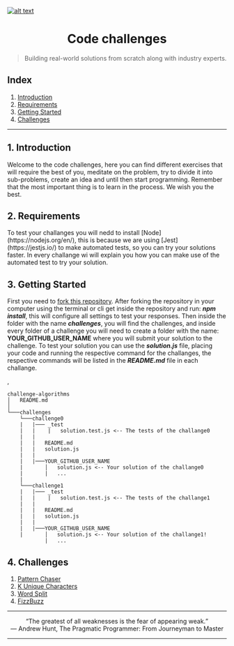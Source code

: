 <a href="https://www.core-code.io/">

![alt text](https://uploads-ssl.webflow.com/5eb2f56932c3562feab232e3/5f73550d00249e7e96c9f3de_Logo.png "corecodeio")

</a>

<h1 align="center">Code challenges</h1> 

>Building real-world solutions
from scratch along with
industry experts.


## Index

1. [Introduction](#1-introduction)
2. [Requirements](#2-requirements)
3. [Getting Started](#3-getting-started)
4. [Challenges](#4-challenges)
------

## 1. Introduction
<p>Welcome to the code challenges, here you can find different exercises that will require the best of you, meditate on the problem, try to divide it into sub-problems, create an idea and until then start programming. Remember that the most important thing is to learn in the process. We wish you the best.</p>

## 2. Requirements
<p>To test your challanges you will nedd to install [Node](https://nodejs.org/en/), this is because we are using [Jest](https://jestjs.io/) to make automated tests, so you can try your solutions faster. In every challange wi will explain you how you can make use of the automated test to try your solution.</p>

## 3. Getting Started
<p>First you need to <a href="https://docs.github.com/en/free-pro-team@latest/github/getting-started-with-github/fork-a-repo">fork this repository</a>. After forking the repository in your computer using the terminal or cli get inside the repository and run: <b><i>npm install</i></b>, this will configure all settings to test your responses. Then inside the folder with the name <b><i>challenges</i></b>, you will find the challenges, and inside every folder of a challenge you will need to create a folder with the name: <b>YOUR_GITHUB_USER_NAME</b> where you will submit your solution to the challenge. To test your solution you can use the <b><i>solution.js</i></b> file, placing your code and running the respective command for the challanges, the respective commands will be listed in the <b><i>README.md</i></b> file in each challange.</p>,

```
challenge-algorithms
│   README.md
│   
└───challenges
    └───challenge0
    |   |─── _test
    |   |    |   solution.test.js <-- The tests of the challange0
    |   |   
    |   |   README.md
    |   |   solution.js
    |   |
    |   |───YOUR_GITHUB_USER_NAME
    |       │   solution.js <-- Your solution of the challange0
    |       |   ...
    |
    └───challenge1
    |   |─── _test
    |   |    |   solution.test.js <-- The tests of the challange1
    |   |   
    |   |   README.md
    |   |   solution.js
    |   |
    |   |───YOUR_GITHUB_USER_NAME
    |       │   solution.js <-- Your solution of the challange1!
            |   ...
```

## 4. Challenges

1. [Pattern Chaser](challanges/pattern_chaser)
2. [K Unique Characters](challanges/k_unique_characters)
3. [Word Split](challanges/word_split)
4. [FizzBuzz](challanges/fizzbuzz)


---

<p align="center">
<q>The greatest of all weaknesses is the fear of appearing weak.</q>
<br>
― Andrew Hunt, The Pragmatic Programmer: From Journeyman to Master
</p>

---